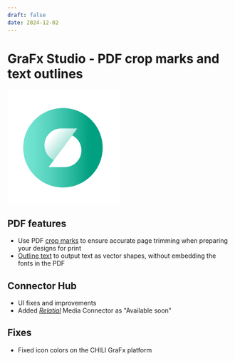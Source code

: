 ```yaml
---
draft: false
date: 2024-12-02
---
```


# GraFx Studio - PDF crop marks and text outlines

![rn_icon](icon-GraFx-Studio.svg)

<!-- more -->

## PDF features

- Use PDF [crop marks](../../../../../GraFx-Studio/guides/output/settings/#crop-marks) to ensure accurate page trimming when preparing your designs for print
- [Outline text](../../../../../GraFx-Studio/guides/output/settings/#outline-text) to output text as vector shapes, without embedding the fonts in the PDF

## Connector Hub

- UI fixes and improvements
- Added [*Relatial*](https://www.chili-publish.com/partner/relatial/) Media Connector as "Available soon"

## Fixes

- Fixed icon colors on the CHILI GraFx platform
